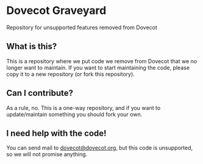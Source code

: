 # Dovecot Graveyard

Repository for unsupported features removed from Dovecot

## What is this?

This is a repository where we put code we remove from Dovecot that we no longer want to maintain.
If you want to start maintaining the code, please copy it to a new repository (or fork this repository).

## Can I contribute?

As a rule, no. This is a one-way repository, and if you want to update/maintain something you should fork your own.

## I need help with the code!

You can send mail to dovecot@dovecot.org, but this code is unsupported, so we will not promise anything.
